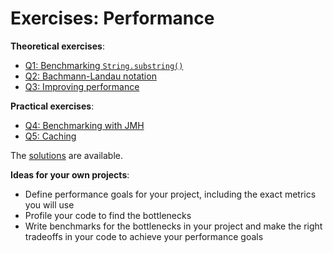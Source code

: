 # Exercises: Performance

**Theoretical exercises**:

- [Q1: Benchmarking `String.substring()`](Q1.md)
- [Q2: Bachmann-Landau notation](Q2.md)
- [Q3: Improving performance](Q3.md)

**Practical exercises**:

- [Q4: Benchmarking with JMH](Q4/)
- [Q5: Caching](Q5/)

The [solutions](solutions) are available.

**Ideas for your own projects**:

- Define performance goals for your project, including the exact metrics you
  will use
- Profile your code to find the bottlenecks
- Write benchmarks for the bottlenecks in your project and make the right
  tradeoffs in your code to achieve your performance goals
